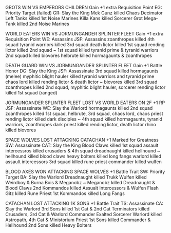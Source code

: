 
GROTS WIN VS EMPERORS CHILDREN
Gain +1 extra Requisition Point
EG: Priority Target (failed)
GR: Slay the King
Mek Gunz killed Chaos Decimator
Left Tanks killed 1st Noise Marines
Killa Kans killed Sorcerer
Grot Mega-Tank killed 2nd Noise Marines


WORLD EATERS WIN VS JORMUNGANDER SPLINTER FLEET 
Gain +1 extra Requisition Point
WE: Assassins
JSF: Assassins
zoanthropes killed 4th squad
tyranid warriors killed 3rd squad
death lictor killed 1st squad 
rending lictor killed 2nd squad 
~
1st squad killed tyranid prime & tyranid warriors 
2nd squad killed biovores
helbrute killed hormagaunts & zoanthropes

DEATH GUARD WIN VS JORMUNGANDER SPLINTER FLEET 
Gain +1 Battle Honor 
DG: Slay the King
JSF: Assassinate 
3rd squad killed hormagaunts (melee)
myphitic blight hauler killed tyranid warriors and tyranid prime 
chaos lord killed rending lictor & death lictor 
~
biovores killed 3rd squad 
zoanthropes killed 2nd squad, myphitic blight hauler, sorcerer 
rending lictor killed 1st squad (ranged)

JORMUNGANDER SPLINTER FLEET LOST VS WORLD EATERS ON 2F
+1 RP
JSF: Assassinate 
WE: Slay the Warlord
hormagaunts killed 2nd squad 
zoanthropes killed 1st squad, helbrute, 3rd squad, chaos lord, chaos priest
rending lictor killed dark disciples
~
4th squad killed hormagaunts, tyranid warriors, zoanthropes 
dark priest killed rending lictor, death lictor
rhino killed biovores

SPACE WOLVES LOST ATTACKING CATACHAN
+1 Marked for Greatness
SW: Assassinate 
CAT: Slay the King
Blood Claws killed 1st squad 
assault intercessros killed crusaders & 4th squad 
dreadnaught killed hellhound
~
hellhound killed blood claws 
heavy bolters killed long fangs 
warlord killed assault intercessors 
3rd squad killed rune priest 
commander killed wulfen

BLOOD AXES WON ATTACKING SPACE WOLVES
+1 Battle Trait
SW: Priority Target
BA: Slay the Warlord 
Dreadnaught killed Trukk
Wulfen killed Weirdboy & Burna Bois & Meganobz
~
Meganobz killed Dreadnaught & Blood Claws
2nd Kommandos killed Assualt Intercessors & Wulfen 
Flash Gitz killed Rune Priest 
1st Kommandos killed Long Fangs 

CATACHAN LOST ATTACKING 1K SONS
+1 Battle Trait
TS: Assassinate 
CA: Slay the Warlord 
3rd Sons killed 1st Cat & 2nd Cat 
Terminators killed Crusaders, 3rd Cat & Warlord Commander 
Exalted Sorcerer Warlord killed Astropath, 4th Cat & Ministorium Priest 
1st Sons killed Commander & Hellhound 
2nd Sons killed Heavy Bolters
